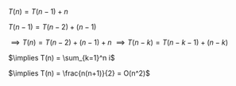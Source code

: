 $T(n)=T(n-1)+n$

$T(n-1)=T(n-2)+(n-1)$

$\implies T(n)=T(n-2)+(n-1)+n$
$\implies T(n-k) = T(n-k-1) + (n-k)$

$\implies T(n) = \sum_{k=1}^n i$

$\implies T(n) = \frac{n(n+1)}{2} = O(n^2)$
